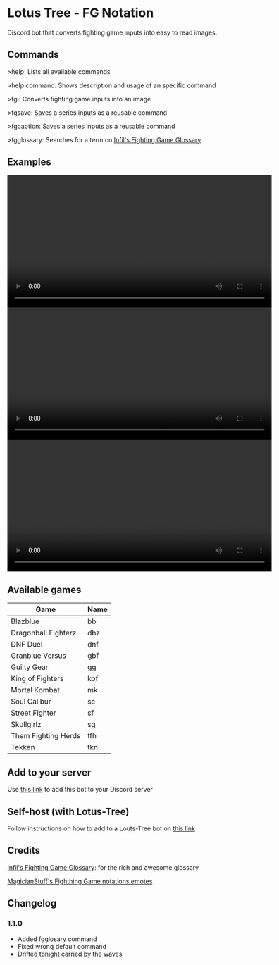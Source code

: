 # Lotus Tree - FG Notation

Discord bot that converts fighting game inputs into easy to read images.

## Commands
\>help: Lists all available commands

\>help command: Shows description and usage of an specific command

\>fgi: Converts fighting game inputs into an image

\>fgsave: Saves a series inputs as a reusable command

\>fgcaption: Saves a series inputs as a reusable command

\>fgglossary: Searches for a term on [Infil's Fighting Game Glossary](https://glossary.infil.net)

## Examples
<video controls height='300px'>
<source src="https://user-images.githubusercontent.com/19596334/149458438-775d2da6-0573-46f3-b7dd-0030adaad124.mp4" type="video/mp4" />
</video>

<video controls height='300px'>
<source src="https://user-images.githubusercontent.com/19596334/149458504-baf906a3-87da-4d92-9b56-e0de5fd858c1.mp4" type="video/mp4" />
</video>

<video controls height='300px'>
<source src="https://user-images.githubusercontent.com/19596334/149458508-1dcf89fb-a83e-44bb-a6a0-9549771c6082.mp4" type="video/mp4" />
</video>

## Available games
| Game                | Name |
|---------------------|------|
| Blazblue            | bb   |
| Dragonball Fighterz | dbz  |
| DNF Duel            | dnf  |
| Granblue Versus     | gbf  |
| Guilty Gear         | gg   |
| King of Fighters    | kof  |
| Mortal Kombat       | mk   |
| Soul Calibur        | sc   |
| Street Fighter      | sf   |
| Skullgirlz          | sg   |
| Them Fighting Herds | tfh  |
| Tekken              | tkn  |

## Add to your server
Use [this link](https://discord.com/oauth2/authorize?client_id=928539052834177024&scope=bot&permissions=34816) to add this bot to your Discord server

## Self-host (with Lotus-Tree)
Follow instructions on how to add to a Louts-Tree bot on [this link](https://github.com/jorgev259/Lotus-Tree)

## Credits

[Infil's Fighting Game Glossary](https://glossary.infil.net): for the rich and awesome glossary

[MagicianStuff's Fighthing Game notations emotes](https://twitter.com/MagicianStuff/status/1477931054484893697)

## Changelog

### 1.1.0

- Added fgglosary command
- Fixed wrong default command
- Drifted tonight carried by the waves
